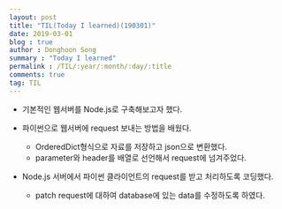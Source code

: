 ```yaml
---
layout: post
title: "TIL(Today I learned)(190301)"
date: 2019-03-01
blog : true
author : Donghoon Song
summary : "Today I learned"
permalink : /TIL/:year/:month/:day/:title
comments: true
tag: TIL
---
```


- 기본적인 웹서버를 Node.js로 구축해보고자 했다.

- 파이썬으로 웹서버에 request 보내는 방법을 배웠다.
    - OrderedDict형식으로 자료를 저장하고 json으로 변환했다.
    - parameter와 header를 배열로 선언해서 request에 넘겨주었다.
    
- Node.js 서버에서 파이썬 클라이언트의 request를 받고 처리하도록 코딩했다.
	- patch request에 대하여 database에 있는 data를 수정하도록 하였다.
